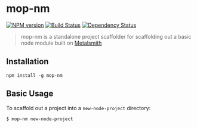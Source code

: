 # mop-nm

[![NPM version][npm-image]][npm-url] [![Build Status][travis-image]][travis-url] [![Dependency Status][depstat-image]][depstat-url]

[npm-url]: https://npmjs.org/package/{{moduleName}}
[npm-image]: https://badge.fury.io/js/{{moduleName}}.svg

[travis-url]: http://travis-ci.org/{{username}}/{{moduleName}}
[travis-image]: https://secure.travis-ci.org/{{username}}/{{moduleName}}.svg?branch=master

[depstat-url]: https://david-dm.org/{{username}}/{{moduleName}}
[depstat-image]: https://david-dm.org/{{username}}/{{moduleName}}.svg

> mop-nm is a standalone project scaffolder for scaffolding out a basic node module built on [Metalsmith][]

[Metalsmith]: http://www.metalsmith.io/

## Installation

```shell
npm install -g mop-nm
```

## Basic Usage

To scaffold out a project into a `new-node-project` directory:

```shell
$ mop-nm new-node-project
```
